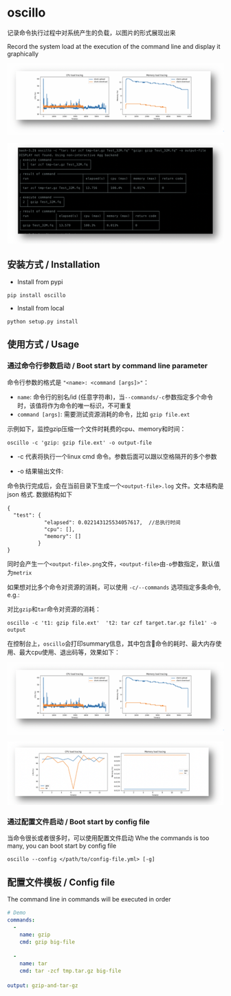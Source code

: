 
# oscillo

记录命令执行过程中对系统产生的负载，以图片的形式展现出来

Record the system load at the execution of the command line and display it graphically

![demo](https://raw.githubusercontent.com/raomuyang/cmd-oscillo/master/demo/metrix.log.png)

![demo](https://raw.githubusercontent.com/raomuyang/cmd-oscillo/master/demo/cli.png)

## 安装方式 / Installation
* Install from pypi
```shell
pip install oscillo
```

* Install from local
```shell
python setup.py install
```


## 使用方式 / Usage


### 通过命令行参数启动 / Boot start by command line parameter

命令行参数的格式是 `"<name>: <command [args]>"`：

* `name`: 命令行的别名/id (任意字符串)，当`--commands/-c`参数指定多个命令时，该值将作为命令的唯一标识，不可重复
* `command [args]`: 需要测试资源消耗的命令，比如 `gzip file.ext`

示例如下，监控gzip压缩一个文件时耗费的cpu、memory和时间：
 
``` 
oscillo -c 'gzip: gzip file.ext' -o output-file
```

* -c 代表将执行一个linux cmd 命令。参数后面可以跟以空格隔开的多个参数

* -o 结果输出文件:

命令执行完成后，会在当前目录下生成一个`<output-file>.log` 文件。文本结构是json 格式. 数据结构如下
```
{
  "test": {
            "elapsed": 0.022143125534057617,  //总执行时间
            "cpu": [], 
            "memory": []
          }
}

```
同时会产生一个`<output-file>.png`文件，`<output-file>`由`-o`参数指定，默认值为`metrix`

如果想对比多个命令对资源的消耗，可以使用 `-c/--commands` 选项指定多条命令, e.g.:

对比`gzip`和`tar`命令对资源的消耗：

```shell
oscillo -c 't1: gzip file.ext'  't2: tar czf target.tar.gz file1' -o output
```

在控制台上，`oscillo`会打印summary信息，其中包含命令的耗时、最大内存使用、最大cpu使用、退出码等，效果如下：

![demo](https://raw.githubusercontent.com/raomuyang/cmd-oscillo/master/demo/metrix.log.png)

![demo](https://raw.githubusercontent.com/raomuyang/cmd-oscillo/master/demo/compare-gzip.png)

### 通过配置文件启动 / Boot start by config file

当命令很长或者很多时，可以使用配置文件启动
Whe the commands is too many, you can boot start by config file

```shell
oscillo --config </path/to/config-file.yml> [-g]
```

## 配置文件模板 / Config file



The command line in commands will be executed in order

```yml
# Demo
commands:
  -
    name: gzip
    cmd: gzip big-file
  
  -
    name: tar
    cmd: tar -zcf tmp.tar.gz big-file

output: gzip-and-tar-gz
```

